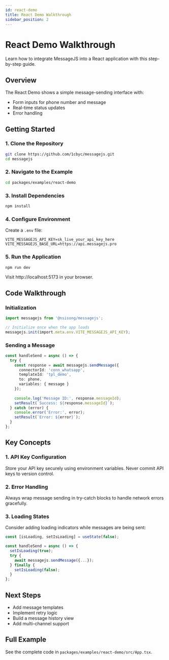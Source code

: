 ```yaml
---
id: react-demo
title: React Demo Walkthrough
sidebar_position: 2
---
```


# React Demo Walkthrough

Learn how to integrate MessageJS into a React application with this step-by-step guide.

## Overview

The React Demo shows a simple message-sending interface with:
- Form inputs for phone number and message
- Real-time status updates
- Error handling

## Getting Started

### 1. Clone the Repository

```bash
git clone https://github.com/1cbyc/messagejs.git
cd messagejs
```

### 2. Navigate to the Example

```bash
cd packages/examples/react-demo
```

### 3. Install Dependencies

```bash
npm install
```

### 4. Configure Environment

Create a `.env` file:

```env
VITE_MESSAGEJS_API_KEY=sk_live_your_api_key_here
VITE_MESSAGEJS_BASE_URL=https://api.messagejs.pro
```

### 5. Run the Application

```bash
npm run dev
```

Visit http://localhost:5173 in your browser.

## Code Walkthrough

### Initialization

```typescript
import messagejs from '@nsisong/messagejs';

// Initialize once when the app loads
messagejs.init(import.meta.env.VITE_MESSAGEJS_API_KEY);
```

### Sending a Message

```typescript
const handleSend = async () => {
  try {
    const response = await messagejs.sendMessage({
      connectorId: 'conn_whatsapp',
      templateId: 'tpl_demo',
      to: phone,
      variables: { message }
    });
    
    console.log('Message ID:', response.messageId);
    setResult(`Success: ${response.messageId}`);
  } catch (error) {
    console.error('Error:', error);
    setResult(`Error: ${error}`);
  }
};
```

## Key Concepts

### 1. API Key Configuration

Store your API key securely using environment variables. Never commit API keys to version control.

### 2. Error Handling

Always wrap message sending in try-catch blocks to handle network errors gracefully.

### 3. Loading States

Consider adding loading indicators while messages are being sent:

```typescript
const [isLoading, setIsLoading] = useState(false);

const handleSend = async () => {
  setIsLoading(true);
  try {
    await messagejs.sendMessage({...});
  } finally {
    setIsLoading(false);
  }
};
```

## Next Steps

- Add message templates
- Implement retry logic
- Build a message history view
- Add multi-channel support

## Full Example

See the complete code in `packages/examples/react-demo/src/App.tsx`.

